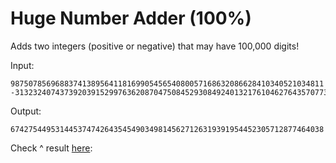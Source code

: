 # Huge Number Adder (100%)
Adds two integers (positive or negative) that may have 100,000 digits!

Input:

```
9875078569688374138956411816990545654080057168632086628410340521034811 -3132324074373920391529976362087047508452930849240132176104627643570773
```

Output:
```
6742754495314453747426435454903498145627126319391954452305712877464038
```
Check ^ result [here](https://www.calculator.net/big-number-calculator.html?cx=9875078569688374138956411816990545654080057168632086628410340521034811+&cy=-3132324074373920391529976362087047508452930849240132176104627643570773&cp=20&co=plus):
